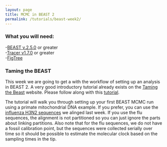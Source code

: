 ```yaml
---
layout: page
title: MCMC in BEAST 2
permalink: /tutorials/beast-week2/
---
```


### What you will need:

-[BEAST v.2.5.0][beast] or greater <br>
-[Tracer v1.7.0][tracer] or greater <br>
-[FigTree][figtree] <br>

[beast]: <http://www.beast2.org/>
[tracer]: <https://github.com/beast-dev/tracer/releases/tag/v1.7.1>
[figtree]: <http://tree.bio.ed.ac.uk/software/figtree/>

### Taming the BEAST

This week we are going to get a with the workflow of setting up an analysis in BEAST 2. A very good introductory tutorial already exists on the [Taming the Beast][TtB] website. Please follow along with this [tutorial][introtutorial].

[TtB]: <https://taming-the-beast.org>

[introtutorial]: <https://taming-the-beast.org/tutorials/Introduction-to-BEAST2/>

The tutorial will walk you through setting up your first BEAST MCMC run using a primate mitochondrial DNA example. If you prefer, you can use the [influenza H3N2 sequences][fluseqs] we alinged last week. If you use the flu sequences, the alignment is not partitioned so you can just ignore the parts about linking partitions. Also note that for the flu sequences, we do not have a fossil calibration point, but the sequences were collected serially over time so it should be possible to estimate the molecular clock based on the sampling times in the tip.

[fluseqs]: <https://github.ncsu.edu/drasmus/MolEpi/blob/gh-pages/tutorials/wrangling-week1/influenzaA_H3N2_NC_2010-2019_aligned.fasta>



